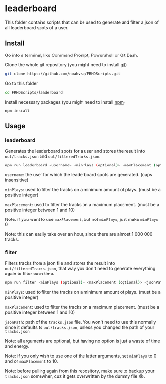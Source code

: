 # leaderboard

This folder contains scripts that can be used to generate and filter a json of all leaderboard spots of a user.

## Install

Go into a terminal, like Command Prompt, Powershell or Git Bash.

Clone the whole git repository (you might need to install [git](https://git-scm.com/downloads))

```sh
git clone https://github.com/noahvsb/FRHDScripts.git
```

Go to this folder

```sh
cd FRHDScripts/leaderboard
```

Install necessary packages (you might need to install [npm](https://nodejs.org/en/download/))

```
npm install
```

## Usage

### leaderboard

Generates the leaderboard spots for a user and stores the result into `out/tracks.json` and `out/filteredTracks.json`.

```sh
npm run leaderboard <username> <minPlays (optional)> <maxPlacement (optional)>
```

`username`: the user for which the leaderboard spots are generated. (caps insensitive)

`minPlays`: used to filter the tracks on a minimum amount of plays. (must be a positive integer)

`maxPlacement`: used to filter the tracks on a maximum placement. (must be a positive integer between 1 and 10)

Note: if you want to use `maxPlacement`, but not `minPlays`, just make `minPlays` 0

Note: this can easily take over an hour, since there are almost 1 000 000 tracks.

### filter

Filters tracks from a json file and stores the result into `out/filteredTracks.json`, that way you don't need to generate everything again to filter each time.

```sh
npm run filter <minPlays (optional)> <maxPlacement (optional)> <jsonPath (optional)>
```

`minPlays`: used to filter the tracks on a minimum amount of plays. (must be a positive integer)

`maxPlacement`: used to filter the tracks on a maximum placement. (must be a positive integer between 1 and 10)

`jsonPath`: path of the `tracks.json` file. You won't need to use this normally since it defaults to `out/tracks.json`, unless you changed the path of your `tracks.json`

Note: all arguments are optional, but having no option is just a waste of time and energy.

Note: if you only wish to use one of the latter arguments, set `minPlays` to 0 and or `maxPlacement` to 10.

Note: before pulling again from this repository, make sure to backup your `tracks.json` somewher, cuz it gets overwritten by the dummy file 😭.








